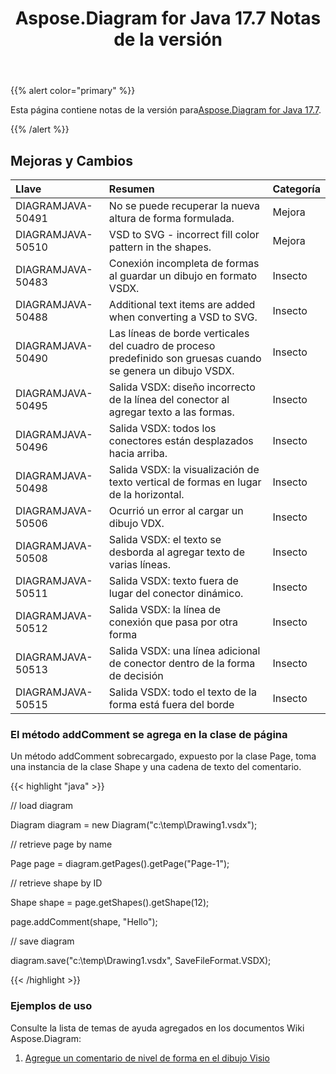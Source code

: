﻿---
title: Aspose.Diagram for Java 17.7 Notas de la versión
type: docs
weight: 60
url: /es/java/aspose-diagram-for-java-17-7-release-notes/
---
{{% alert color="primary" %}} 

 Esta página contiene notas de la versión para[Aspose.Diagram for Java 17.7](https://docs.aspose.com/diagram/java/aspose-diagram-for-java-17-7-release-notes/).

{{% /alert %}} 
## **Mejoras y Cambios**

|**Llave**|**Resumen**|**Categoría**|
|:- |:- |:- |
|DIAGRAMJAVA-50491|No se puede recuperar la nueva altura de forma formulada.|Mejora|
|DIAGRAMJAVA-50510|VSD to SVG - incorrect fill color pattern in the shapes.|Mejora|
|DIAGRAMJAVA-50483|Conexión incompleta de formas al guardar un dibujo en formato VSDX.|Insecto|
|DIAGRAMJAVA-50488|Additional text items are added when converting a VSD to SVG.|Insecto|
|DIAGRAMJAVA-50490|Las líneas de borde verticales del cuadro de proceso predefinido son gruesas cuando se genera un dibujo VSDX.|Insecto|
|DIAGRAMJAVA-50495|Salida VSDX: diseño incorrecto de la línea del conector al agregar texto a las formas.|Insecto|
|DIAGRAMJAVA-50496|Salida VSDX: todos los conectores están desplazados hacia arriba.|Insecto|
|DIAGRAMJAVA-50498|Salida VSDX: la visualización de texto vertical de formas en lugar de la horizontal.|Insecto|
|DIAGRAMJAVA-50506|Ocurrió un error al cargar un dibujo VDX.|Insecto|
|DIAGRAMJAVA-50508|Salida VSDX: el texto se desborda al agregar texto de varias líneas.|Insecto|
|DIAGRAMJAVA-50511|Salida VSDX: texto fuera de lugar del conector dinámico.|Insecto|
|DIAGRAMJAVA-50512|Salida VSDX: la línea de conexión que pasa por otra forma|Insecto|
|DIAGRAMJAVA-50513|Salida VSDX: una línea adicional de conector dentro de la forma de decisión|Insecto|
|DIAGRAMJAVA-50515|Salida VSDX: todo el texto de la forma está fuera del borde|Insecto|
### **El método addComment se agrega en la clase de página**
Un método addComment sobrecargado, expuesto por la clase Page, toma una instancia de la clase Shape y una cadena de texto del comentario.

{{< highlight "java" >}}

 // load diagram

Diagram diagram = new Diagram("c:\\temp\\Drawing1.vsdx");

// retrieve page by name

Page page = diagram.getPages().getPage("Page-1");

// retrieve shape by ID

Shape shape = page.getShapes().getShape(12);

page.addComment(shape, "Hello");

// save diagram

diagram.save("c:\\temp\\Drawing1.vsdx", SaveFileFormat.VSDX);

{{< /highlight >}}
### **Ejemplos de uso**
Consulte la lista de temas de ayuda agregados en los documentos Wiki Aspose.Diagram:

1. [Agregue un comentario de nivel de forma en el dibujo Visio](/diagram/es/java/working-with-comments/#workingwithcomments-addashape-levelcommentinvisiodrawing)
